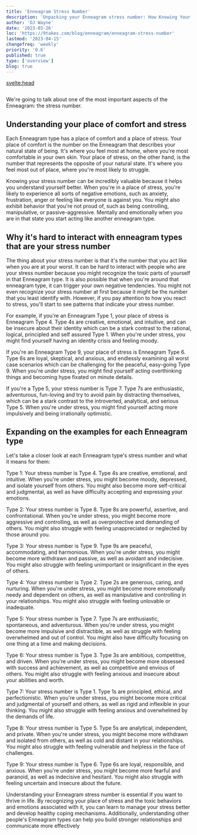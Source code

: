 ```yaml
---
title: 'Enneagram Stress Number'
description: 'Unpacking your Enneagram stress number: How Knowing Your Stress Number Can Help You Thrive'
author: 'DJ Wayne'
date: '2023-03-26'
loc: 'https://9takes.com/blog/enneagram/enneagram-stress-number'
lastmod: '2023-04-15'
changefreq: 'weekly'
priority: '0.6'
published: true
type: ['overview']
blog: true
---
```


<svelte:head>
  <meta property="og:image" content="https://9takes.com/blogs/stressed.webp" />
  <link rel="canonical" href="https://9takes.com/blog/enneagram/enneagram-stress-number">
</svelte:head>
<script>
	import  PopCard  from "../../lib/components/atoms/PopCard.svelte";
</script>
<div
	style="display: flex;
    justify-content: center;
	"
>
	<PopCard
		image={`/blogs/stressed.webp`}
		showIcon={false}
		text=""
		subtext=""
	/>
</div>

We're going to talk about one of the most important aspects of the Enneagram: the stress number.

## Understanding your place of comfort and stress

Each Enneagram type has a place of comfort and a place of stress. Your place of comfort is the number on the Enneagram that describes your natural state of being. It's where you feel most at home, where you're most comfortable in your own skin. Your place of stress, on the other hand, is the number that represents the opposite of your natural state. It's where you feel most out of place, where you're most likely to struggle.

Knowing your stress number can be incredibly valuable because it helps you understand yourself better. When you're in a place of stress, you're likely to experience all sorts of negative emotions, such as anxiety, frustration, anger or feeling like everyone is against you. You might also exhibit behavior that you're not proud of, such as being controlling, manipulative, or passive-aggressive. Mentally and emotionally when you are in that state you start acting like another enneagram type.

## Why it's hard to interact with enneagram types that are your stress number

The thing about your stress number is that it's the number that you act like when you are at your worst. It can be hard to interact with people who are your stress number because you might recognize the toxic parts of yourself in that Enneagram type. It is also possible that when you're around that enneagram type, it can trigger your own negative tendencies. You might not even recognize your stress number at first because it might be the number that you least identify with. However, if you pay attention to how you react to stress, you'll start to see patterns that indicate your stress number.

For example, if you're an Enneagram Type 1, your place of stress is Enneagram Type 4. Type 4s are creative, emotional, and intuitive, and can be insecure about their identity which can be a stark contrast to the rational, logical, principled and self assured Type 1. When you're under stress, you might find yourself having an identity crisis and feeling moody.

If you're an Enneagram Type 9, your place of stress is Enneagram Type 6. Type 6s are loyal, skeptical, and anxious, and endlessly examining all worst case scenarios which can be challenging for the peaceful, easy-going Type 9. When you're under stress, you might find yourself acting overthinking things and becoming hype fixated on minute details.

If you're a Type 5, your stress number is Type 7. Type 7s are enthusiastic, adventurous, fun-loving and try to avoid pain by distracting themselves, which can be a stark contrast to the introverted, analytical, and serious Type 5. When you're under stress, you might find yourself acting more impulsively and being irrationally optimistic.

## Expanding on the examples for each Enneagram type

Let's take a closer look at each Enneagram type's stress number and what it means for them:

Type 1: Your stress number is Type 4. Type 4s are creative, emotional, and intuitive. When you're under stress, you might become moody, depressed, and isolate yourself from others. You might also become more self-critical and judgmental, as well as have difficulty accepting and expressing your emotions.

Type 2: Your stress number is Type 8. Type 8s are powerful, assertive, and confrontational. When you're under stress, you might become more aggressive and controlling, as well as overprotective and demanding of others. You might also struggle with feeling unappreciated or neglected by those around you.

Type 3: Your stress number is Type 9. Type 9s are peaceful, accommodating, and harmonious. When you're under stress, you might become more withdrawn and passive, as well as avoidant and indecisive. You might also struggle with feeling unimportant or insignificant in the eyes of others.

Type 4: Your stress number is Type 2. Type 2s are generous, caring, and nurturing. When you're under stress, you might become more emotionally needy and dependent on others, as well as manipulative and controlling in your relationships. You might also struggle with feeling unlovable or inadequate.

Type 5: Your stress number is Type 7. Type 7s are enthusiastic, spontaneous, and adventurous. When you're under stress, you might become more impulsive and distractible, as well as struggle with feeling overwhelmed and out of control. You might also have difficulty focusing on one thing at a time and making decisions.

Type 6: Your stress number is Type 3. Type 3s are ambitious, competitive, and driven. When you're under stress, you might become more obsessed with success and achievement, as well as competitive and envious of others. You might also struggle with feeling anxious and insecure about your abilities and worth.

Type 7: Your stress number is Type 1. Type 1s are principled, ethical, and perfectionistic. When you're under stress, you might become more critical and judgmental of yourself and others, as well as rigid and inflexible in your thinking. You might also struggle with feeling anxious and overwhelmed by the demands of life.

Type 8: Your stress number is Type 5. Type 5s are analytical, independent, and private. When you're under stress, you might become more withdrawn and isolated from others, as well as cold and distant in your relationships. You might also struggle with feeling vulnerable and helpless in the face of challenges.

Type 9: Your stress number is Type 6. Type 6s are loyal, responsible, and anxious. When you're under stress, you might become more fearful and paranoid, as well as indecisive and hesitant. You might also struggle with feeling uncertain and insecure about the future.

Understanding your Enneagram stress number is essential if you want to thrive in life. By recognizing your place of stress and the toxic behaviors and emotions associated with it, you can learn to manage your stress better and develop healthy coping mechanisms. Additionally, understanding other people's Enneagram types can help you build stronger relationships and communicate more effectively

<div>
<script type="application/ld+json">
{
  "@type": "http://schema.org/BlogPosting",
  "http://schema.org/articleBody": "In this blog post, we explore the Enneagram stress number and how it affects your behavior and relationships. Each Enneagram type has a place of comfort and a place of stress, and recognizing your stress number can be incredibly valuable because it helps you understand yourself better. When you're in a place of stress, you're likely to experience negative emotions, such as anxiety and frustration, and exhibit behaviors that you're not proud of. The blog post also explains why it can be challenging to interact with people who are your stress number and how to recognize your stress number. The post provides examples of how each Enneagram type reacts under stress and what it means for them. The examples include tips on how to manage stress better, build stronger relationships, and communicate more effectively. The blog post is perfect for anyone interested in the Enneagram and self-improvement, including individuals, couples, and teams. Whether you're looking to improve your personal or professional life, understanding your Enneagram stress number is essential for your growth and success.",
  "http://schema.org/articleSection": "Enneagram, Personality Types, Stress Number",
  "http://schema.org/author": {
    "@type": "http://schema.org/Person",
    "http://schema.org/name": "DJ Wayne"
  },
  "http://schema.org/dateModified": {
    "@type": "http://schema.org/Date",
    "@value": "2023-03-01T00:00:00-07:00"
  },
  "http://schema.org/datePublished": {
    "@type": "http://schema.org/Date",
    "@value": "2023-02-17T00:00:00-07:00"
  },
  "http://schema.org/description": "Discover your Enneagram stress number and learn how it affects your behavior and relationships. Knowing your stress number can help you manage your stress and develop healthy coping mechanisms. Find out how each Enneagram type reacts under stress and how to interact with them more effectively.",
  "http://schema.org/headline": "Understanding Your Enneagram Stress Number: How It Affects Your Behavior and Relationships",
  "http://schema.org/image": {
    "@id": "https://9takes.com/blogs/stressed.webp"
  },
  "http://schema.org/keywords": "Enneagram, Stress Number, Personality Types, Relationships, Coping Mechanisms",
  "http://schema.org/mainEntityOfPage": {
    "@id": "https://9takes.com/blog/enneagram/enneagram-stress-number",
    "@type": "http://schema.org/WebPage"
  },
  "http://schema.org/publisher": {
    "@type": "http://schema.org/Organization",
    "http://schema.org/logo": {
      "@type": "http://schema.org/ImageObject",
      "http://schema.org/url": {
        "@id": "https://9takes.com/enneagram.svg"
      }
    },
    "http://schema.org/name": "9Takes"
  },
  "http://schema.org/text": "In this blog post, we explore the Enneagram stress number and how it affects your behavior and relationships. Each Enneagram type has a place of comfort and a place of stress, and recognizing your stress number can be incredibly valuable because it helps you understand yourself better. When you're in a place of stress, you're likely to experience negative emotions, such as anxiety and frustration, and exhibit behaviors that you're not proud of. The blog post also explains why it can be challenging to interact with people who are your stress number and how to recognize your stress number. The post provides examples of how each Enneagram type reacts under stress and what it means for them. The examples include tips on how to manage stress better, build stronger relationships, and communicate more effectively. The blog post is perfect for anyone interested in the Enneagram and self-improvement, including individuals, couples, and teams. Whether you're looking to improve your personal or professional life, understanding your Enneagram stress number is essential for your growth and success.",
  "http://schema.org/wordCount": "580"
}
</script>

</div>
